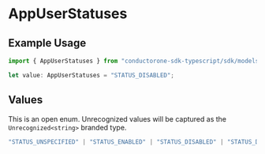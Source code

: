 # AppUserStatuses

## Example Usage

```typescript
import { AppUserStatuses } from "conductorone-sdk-typescript/sdk/models/shared";

let value: AppUserStatuses = "STATUS_DISABLED";
```

## Values

This is an open enum. Unrecognized values will be captured as the `Unrecognized<string>` branded type.

```typescript
"STATUS_UNSPECIFIED" | "STATUS_ENABLED" | "STATUS_DISABLED" | "STATUS_DELETED" | Unrecognized<string>
```